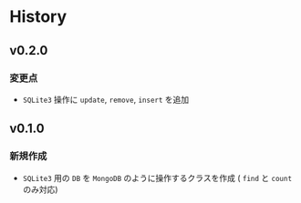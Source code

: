 # History

## v0.2.0

### 変更点
- `SQLite3` 操作に `update`, `remove`, `insert` を追加

## v0.1.0

### 新規作成
- `SQLite3` 用の `DB` を `MongoDB` のように操作するクラスを作成 ( `find` と `count` のみ対応)